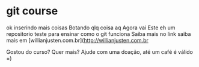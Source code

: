# git course

ok
inserindo mais coisas
Botando qlq coisa aq
   Agora vai
Este eh um repositorio teste para ensinar como o git funciona
Saiba mais no link
saiba mais em [willianjusten.com.br](http://willianjusten.com.br

Gostou do curso? Quer mais? Ajude com uma doação, até um café é válido =)
